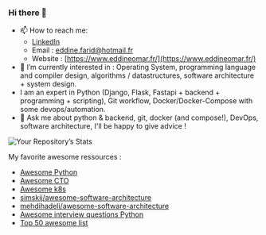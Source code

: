 ### Hi there 👋
- 📫 How to reach me: 
  - [LinkedIn](https://www.linkedin.com/in/eddineomar/)
  - Email : [eddine.farid@hotmail.fr](mailto:eddine.farid@hotmail.fr)
  - Website : [https://www.eddineomar.fr/](https://www.eddineomar.fr/)
- 🌱 I’m currently interested in : Operating System, programming language and compiler design, algorithms / datastructures, software architecture + system design.
- I am an expert in Python (Django, Flask, Fastapi + backend + programming + scripting), Git workflow, Docker/Docker-Compose with some devops/automation.
- 💬 Ask me about python & backend, git, docker (and compose!), DevOps, software architecture, I'll be happy to give advice !

![Your Repository’s Stats](https://github-readme-stats.vercel.app/api?username=edd34&show_icons=true)

My favorite awesome ressources :
- [Awesome Python](https://github.com/vinta/awesome-python)
- [Awesome CTO](https://github.com/kuchin/awesome-cto)
- [Awesome k8s](https://github.com/ramitsurana/awesome-kubernetes)
- [simskij/awesome-software-architecture](https://github.com/simskij/awesome-software-architecture)
- [mehdihadeli/awesome-software-architecture](https://github.com/mehdihadeli/awesome-software-architecture)
- [Awesome interview questions Python](https://github.com/DopplerHQ/awesome-interview-questions#python)
- [Top 50 awesome list](https://www.trackawesomelist.com/#top-50-awesome-list)
